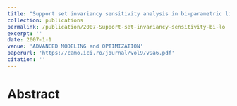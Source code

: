 ```yaml
---
title: "Support set invariancy sensitivity analysis in bi-parametric linear optimization"
collection: publications
permalink: /publication/2007-Support-set-invariancy-sensitivity-bi-lo
excerpt: ''
date: 2007-1-1
venue: 'ADVANCED MODELING and OPTIMIZATION'
paperurl: 'https://camo.ici.ro/journal/vol9/v9a6.pdf'
citation: ''
---
```

Abstract
======
  

